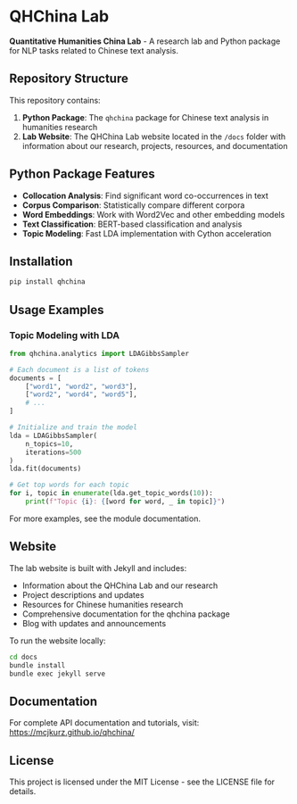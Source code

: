 # QHChina Lab

**Quantitative Humanities China Lab** - A research lab and Python package for NLP tasks related to Chinese text analysis.

## Repository Structure

This repository contains:

1. **Python Package**: The `qhchina` package for Chinese text analysis in humanities research
2. **Lab Website**: The QHChina Lab website located in the `/docs` folder with information about our research, projects, resources, and documentation

## Python Package Features

- **Collocation Analysis**: Find significant word co-occurrences in text
- **Corpus Comparison**: Statistically compare different corpora
- **Word Embeddings**: Work with Word2Vec and other embedding models
- **Text Classification**: BERT-based classification and analysis
- **Topic Modeling**: Fast LDA implementation with Cython acceleration

## Installation

```bash
pip install qhchina
```

## Usage Examples

### Topic Modeling with LDA

```python
from qhchina.analytics import LDAGibbsSampler

# Each document is a list of tokens
documents = [
    ["word1", "word2", "word3"],
    ["word2", "word4", "word5"],
    # ...
]

# Initialize and train the model
lda = LDAGibbsSampler(
    n_topics=10,
    iterations=500
)
lda.fit(documents)

# Get top words for each topic
for i, topic in enumerate(lda.get_topic_words(10)):
    print(f"Topic {i}: {[word for word, _ in topic]}")
```

For more examples, see the module documentation.

## Website

The lab website is built with Jekyll and includes:

- Information about the QHChina Lab and our research
- Project descriptions and updates
- Resources for Chinese humanities research
- Comprehensive documentation for the qhchina package
- Blog with updates and announcements

To run the website locally:

```bash
cd docs
bundle install
bundle exec jekyll serve
```

## Documentation

For complete API documentation and tutorials, visit:
https://mcjkurz.github.io/qhchina/

## License

This project is licensed under the MIT License - see the LICENSE file for details.
